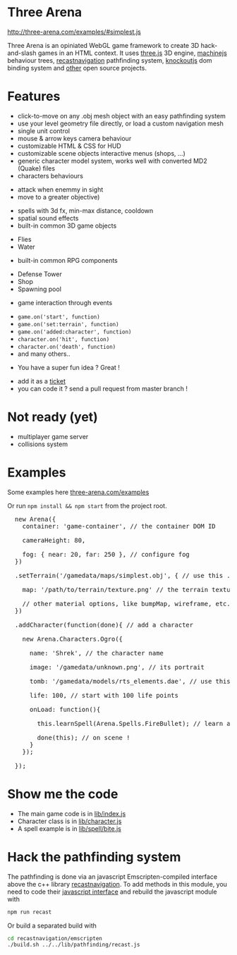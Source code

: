 <!-- title: Three Arena -->
<!-- subtitle: A WebGL game engine -->

Three Arena
===

http://three-arena.com/examples/#simplest.js

Three Arena is an opiniated WebGL game framework to create 3D hack-and-slash games in an HTML context. It uses [three.js](http://threejs.org) 3D engine, [machinejs](http://machinejs.maryrosecook.com) behaviour trees, [recastnavigation](https://github.com/memononen/recastnavigation) pathfinding system, [knockoutjs](http://knockoutjs.com) dom binding system and [other](three-arena/blob/master/bower.json) open source projects.


Features
===

* click-to-move on any .obj mesh object with an easy pathfinding system
* use your level geometry file directly, or load a custom navigation mesh
* single unit control
* mouse & arrow keys camera behaviour
* customizable HTML & CSS for HUD
* customizable scene objects interactive menus (shops, ...) 
* generic character model system, works well with converted MD2 (Quake) files
* characters behaviours
 - attack when enemmy in sight
 - move to a greater objective)
* spells with 3d fx, min-max distance, cooldown
* spatial sound effects
* built-in common 3D game objects
 - Flies
 - Water
* built-in common RPG components
 - Defense Tower
 - Shop
 - Spawning pool
* game interaction through events
 - `game.on('start', function)`
 - `game.on('set:terrain', function)`
 - `game.on('added:character', function)`
 - `character.on('hit', function)`
 - `character.on('death', function)`
 - and many others..
* You have a super fun idea ? Great !
 - add it as a [ticket](https://github.com/vincent/three-arena/issues)
 - you can code it ? send a pull request from master branch !


Not ready (yet)
===
 * multiplayer game server
 * collisions system


Examples
===

Some examples here [three-arena.com/examples](http://three-arena.com/examples)

Or run ```npm install && npm start``` from the project root.

<pre class="prettyprint lang-js">
  new Arena({
    container: 'game-container', // the container DOM ID

    cameraHeight: 80,

    fog: { near: 20, far: 250 }, // configure fog
  })

  .setTerrain('/gamedata/maps/simplest.obj', { // use this .OBJ as terrain

    map: '/path/to/terrain/texture.png' // the terrain texture

    // other material options, like bumpMap, wireframe, etc..
  })

  .addCharacter(function(done){ // add a character

    new Arena.Characters.Ogro({

      name: 'Shrek', // the character name

      image: '/gamedata/unknown.png', // its portrait

      tomb: '/gamedata/models/rts_elements.dae', // use this model when it dies

      life: 100, // start with 100 life points

      onLoad: function(){

        this.learnSpell(Arena.Spells.FireBullet); // learn a spell

        done(this); // on scene !
      }
    });
    
  });
</pre>

Show me the code
===

* The main game code is in [lib/index.js](index.js)
* Character class is in [lib/character.js](lib/character.js)
* A spell example is in [lib/spell/bite.js](lib/spells/bite.js)


Hack the pathfinding system
===

The pathfinding is done via an javascript Emscripten-compiled interface above the c++ library [recastnavigation](https://github.com/memononen/recastnavigation).
To add methods in this module, you need to code their [javascript interface](recastnavigation/emscripten/js_interface/main.cpp#L966) and rebuild the javascript module with
```sh
npm run recast
```

Or build a separated build with
```sh
cd recastnavigation/emscripten
./build.sh ../../lib/pathfinding/recast.js
```



